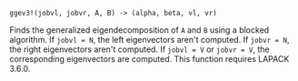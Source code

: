 ```
ggev3!(jobvl, jobvr, A, B) -> (alpha, beta, vl, vr)
```

Finds the generalized eigendecomposition of `A` and `B` using a blocked algorithm. If `jobvl = N`, the left eigenvectors aren't computed. If `jobvr = N`, the right eigenvectors aren't computed. If `jobvl = V` or `jobvr = V`, the corresponding eigenvectors are computed.  This function requires LAPACK 3.6.0.
